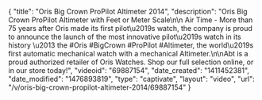 {
    "title": "Oris Big Crown ProPilot Altimeter 2014",
    "description": "Oris Big Crown ProPilot Altimeter with Feet or Meter Scale\n\n Air Time - More than 75 years after Oris made its first pilot\u2019s watch, the company is proud to announce the launch of the most innovative pilot\u2019s watch in its history \u2013 the #Oris #BigCrown #ProPilot #Altimeter, the world\u2019s first automatic mechanical watch with a mechanical Altimeter.\n\nAbt is a proud authorized retailer of Oris Watches. Shop our full selection online, or in our store today!",
    "videoid": "69887154",
    "date_created": "1411452381",
    "date_modified": "1476893819",
    "type": "captivate",
    "layout": "video",
    "url": "\/v\/oris-big-crown-propilot-altimeter-2014\/69887154"
}